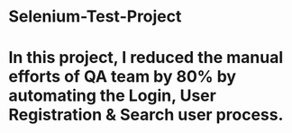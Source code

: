 # Selenium-Test-Project
# In this project, I reduced the manual efforts of QA team by 80% by automating the Login, User Registration & Search user process.
